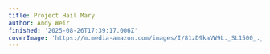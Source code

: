 ```yaml
---
title: Project Hail Mary
author: Andy Weir
finished: '2025-08-26T17:39:17.006Z'
coverImage: 'https://m.media-amazon.com/images/I/81zD9kaVW9L._SL1500_.jpg'
---
```

